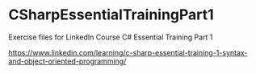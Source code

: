 # CSharpEssentialTrainingPart1

Exercise files for LinkedIn Course C# Essential Training Part 1

https://www.linkedin.com/learning/c-sharp-essential-training-1-syntax-and-object-oriented-programming/

